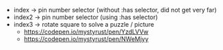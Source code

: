 * index -> pin number selector (without :has selector, did not get very far)
* index2 -> pin number selector (using :has selector)
* index3 -> rotate square to solve a puzzle / picture
  * https://codepen.io/mystyrust/pen/YzdLVVw
  * https://codepen.io/mystyrust/pen/NWeMjyy